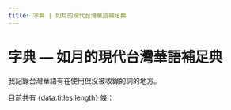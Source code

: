 ```yaml
---
title: 字典 | 如月的現代台灣華語補足典
---
```


<script>
  export let data;
  import WordList from "$lib/WordList.svelte"
</script>

# 字典 — 如月的現代台灣華語補足典

我記錄台灣華語有在使用但沒被收錄的詞的地方。

目前共有 {data.titles.length} 條：

<WordList words={data.titles} />
